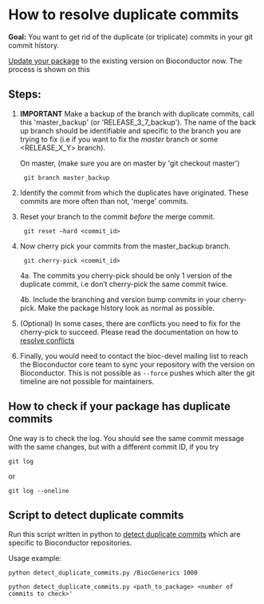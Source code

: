 # How to resolve duplicate commits

__Goal:__ You want to get rid of the duplicate (or triplicate) commits
in your git commit history.

[Update your package][]
to the existing version on Bioconductor now. The process is shown on
this


## Steps:

1. **IMPORTANT** Make a backup of the branch with duplicate commits,
   call this 'master_backup' (or 'RELEASE_3_7_backup'). The name of
   the back up branch should be identifiable and specific to the
   branch you are trying to fix (i.e if you want to fix the *master*
   branch or some <RELEASE_X_Y> branch).

   On master, (make sure you are on master by 'git checkout master')

		git branch master_backup
		

2. Identify the commit from which the duplicates have
   originated. These commits are more often than not, 'merge' commits.

3. Reset your branch to the commit *before* the merge commit.

		git reset —hard <commit_id>

4. Now cherry pick your commits from the master_backup branch. 

		git cherry-pick <commit_id>

	4a. The commits you cherry-pick should be only 1 version of the
    duplicate commit, i.e don’t cherry-pick the same commit twice.
	
	4b. Include the branching and version bump commits in your
    cherry-pick. Make the package history look as normal as possible.

5. (Optional) In some cases, there are conflicts you need to fix for
   the cherry-pick to succeed. Please read the documentation on how
   to [resolve conflicts][]

6. Finally, you would need to contact the bioc-devel mailing list to
   reach the Bioconductor core team to sync your repository with the
   version on Bioconductor.  This is not possible as `--force` pushes
   which alter the git timeline are not possible for maintainers.


## How to check if your package has duplicate commits

One way is to check the log. You should see the same commit message
with the same changes, but with a different commit ID, if you try

	git log
	
or

	git log --oneline

## Script to detect duplicate commits

Run this script written in python to [detect duplicate commits][]
which are specific to Bioconductor repositories.

Usage example:
	
	python detect_duplicate_commits.py /BiocGenerics 1000
	
	python detect_duplicate_commits.py <path_to_package> <number of commits to check>'



[detect duplicate commits]: https://github.com/Bioconductor/bioc_git_transition/blob/master/misc/detect_duplicate_commits.py
[Update your package]: http://bioconductor.org/developers/how-to/git/resolve-conflicts
[resolve conflicts]: http://bioconductor.org/developers/how-to/git/resolve-conflicts
